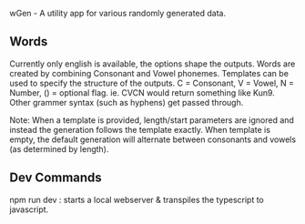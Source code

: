 wGen - A utility app for various randomly generated data.

## Words 
Currently only english is available, the options shape the outputs. Words are created by combining Consonant and Vowel phonemes.
Templates can be used to specify the structure of the outputs. C = Consonant, V = Vowel, N = Number, () = optional flag. ie. CVCN would return something like Kun9.
Other grammer syntax (such as hyphens) get passed through. 

Note: When a template is provided, length/start parameters are ignored and instead the generation follows the template exactly. When template is empty, the default generation will alternate between consonants and vowels (as determined by length).


## Dev Commands
npm run dev : starts a local webserver & transpiles the typescript to javascript.
